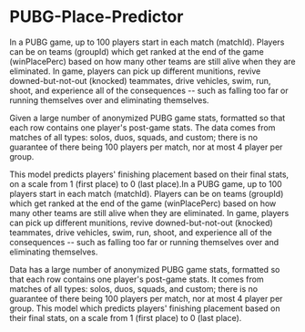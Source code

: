 # PUBG-Place-Predictor
In a PUBG game, up to 100 players start in each match (matchId). Players can be on teams (groupId) which get ranked at the end of the game (winPlacePerc) based on how many other teams are still alive when they are eliminated. In game, players can pick up different munitions, revive downed-but-not-out (knocked) teammates, drive vehicles, swim, run, shoot, and experience all of the consequences -- such as falling too far or running themselves over and eliminating themselves.

Given a large number of anonymized PUBG game stats, formatted so that each row contains one player's post-game stats. The data comes from matches of all types: solos, duos, squads, and custom; there is no guarantee of there being 100 players per match, nor at most 4 player per group.

This model predicts players' finishing placement based on their final stats, on a scale from 1 (first place) to 0 (last place).In a PUBG game, up to 100 players start in each match (matchId). Players can be on teams (groupId) which get ranked at the end of the game (winPlacePerc) based on how many other teams are still alive when they are eliminated. In game, players can pick up different munitions, revive downed-but-not-out (knocked) teammates, drive vehicles, swim, run, shoot, and experience all of the consequences -- such as falling too far or running themselves over and eliminating themselves.

Data has a large number of anonymized PUBG game stats, formatted so that each row contains one player's post-game stats. It comes from matches of all types: solos, duos, squads, and custom; there is no guarantee of there being 100 players per match, nor at most 4 player per group.
This model which predicts players' finishing placement based on their final stats, on a scale from 1 (first place) to 0 (last place).
